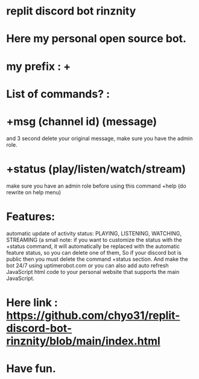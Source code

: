 # replit discord bot rinznity 
# Here my personal open source bot.

# my prefix : +

# List of commands? :
# +msg (channel id) (message) 
and 3 second delete your original message, make sure you have the admin role.
# +status (play/listen/watch/stream) 
make sure you have an admin role before using this command
+help (do rewrite on help menu)

# Features:
automatic update of activity status: PLAYING, LISTENING, WATCHING, STREAMING (a small note: if you want to customize the status with the +status command, it will automatically be replaced with the automatic feature status, so you can delete one of them, So if your discord bot is public then you must delete the command +status section.
 And make the bot 24/7 using uptimerobot.com or you can also add auto refresh JavaScript html code to your personal website that supports the main JavaScript.
# Here link : https://github.com/chyo31/replit-discord-bot-rinznity/blob/main/index.html
# Have fun.
